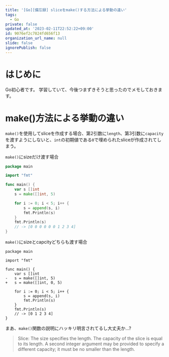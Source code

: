 ```yaml
---
title: '[Go][備忘録] sliceをmake()する方法による挙動の違い'
tags:
  - Go
private: false
updated_at: '2023-02-11T22:52:22+09:00'
id: 9076ef2c7824fd656f13
organization_url_name: null
slide: false
ignorePublish: false
---
```

# はじめに

Go初心者です。
学習していて、今後つまずきそうと思ったのでメモしておきます。

# make()方法による挙動の違い

`make()`を使用してsliceを作成する場合、第2引数に`length`、第3引数に`capacity`を渡すようにしないと、`int`の初期値である`0`で埋められたsliceが作成されてしまう。

`make()`にsizeだけ渡す場合

```go
package main

import "fmt"

func main() {
	var s []int
	s = make([]int, 5)

	for i := 0; i < 5; i++ {
		s = append(s, i)
		fmt.Println(s)
	}
	fmt.Println(s)
    // -> [0 0 0 0 0 0 1 2 3 4]
}
```

`make()`にsizeとcapcityどちらも渡す場合

```diff_go
package main

import "fmt"

func main() {
	var s []int
-	s = make([]int, 5)
+   s = make([]int, 0, 5)

	for i := 0; i < 5; i++ {
		s = append(s, i)
		fmt.Println(s)
	}
	fmt.Println(s)
    // -> [0 1 2 3 4]
}
```

まあ、`make()`関数の説明にハッキリ明言されてるし大丈夫か...?

>Slice: The size specifies the length. The capacity of the slice is
equal to its length. A second integer argument may be provided to
specify a different capacity; it must be no smaller than the
length.
